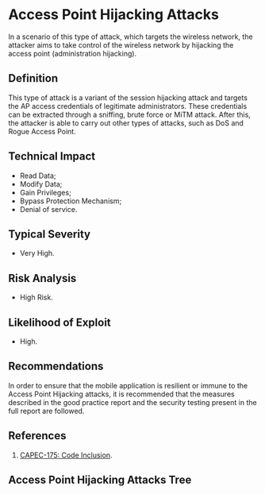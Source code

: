 # Access Point Hijacking Attacks

In a scenario of this type of attack, which targets the wireless network, the attacker aims to take control of the wireless network by hijacking the access point (administration hijacking). 

## Definition

 This type of attack is a variant of the session hijacking attack and targets the AP access credentials of legitimate administrators. These credentials can be extracted through a sniffing, brute force or MiTM attack. After this, the attacker is able to carry out other types of attacks, such as DoS and Rogue Access Point.

 
## Technical Impact

* Read Data;
* Modify Data;
* Gain Privileges;
* Bypass Protection Mechanism;
* Denial of service.

## Typical Severity

* Very High.

## Risk Analysis

* High Risk.

## Likelihood of Exploit

* High.

## Recommendations

In order to ensure that the mobile application is resilient or immune to the Access Point Hijacking attacks, it is recommended that the measures described in the good practice report and the security testing present in the full report are followed.

## References
1. [CAPEC-175: Code Inclusion](https://capec.mitre.org/data/definitions/175.html).

## Access Point Hijacking Attacks Tree
